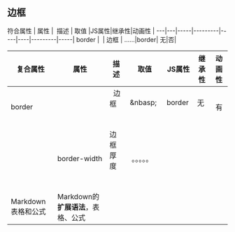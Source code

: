 
## 边框

符合属性 | 属性 |  描述 | 取值 |JS属性|继承性|动画性 |
---|---|-----|---------|-----|----|---------|-----|
border | &nbsp;| 边框 | ......|border| 无|否|


复合属性 |   属性     |        描述             |              取值   |   JS属性    |       继承性 |      动画性|
--------|----------  | -----------------------|---------------------| ------------|--------------|-----------|
border  | &nbsp;     |   边框                 | &nbasp;             |border        |   无         |  有        |
&nbsp;  |border-width| 边框厚度               |  。。。。。
Markdown表格和公式 | Markdown的**扩展语法**，表格、公式
